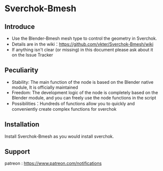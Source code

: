 # Sverchok-Bmesh
## Introduce
  - Use the Blender-Bmesh mesh type to control the geometry in Sverchok.
  - Details are in the wiki：https://github.com/vkter/Sverchok-Bmesh/wiki
  - If anything isn't clear (or missing) in this document please ask about it on the Issue Tracker
## Peculiarity
  - Stability: The main function of the node is based on the Blender native module, It is officially maintained
  - Freedom: The development logic of the node is completely based on the Blender module, and you can freely use the node functions in the script
  - Possibilities：Hundreds of functions allow you to quickly and conveniently create complex functions for sverchok
## Installation
Install Sverchok-Bmesh as you would install sverchok.
## Support
patreon : https://www.patreon.com/notifications
